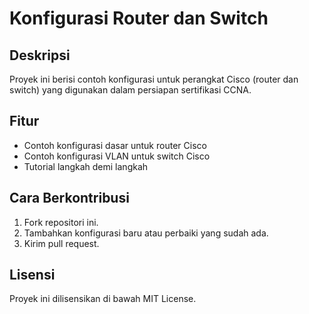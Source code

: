 # Konfigurasi Router dan Switch

## Deskripsi
Proyek ini berisi contoh konfigurasi untuk perangkat Cisco (router dan switch) yang digunakan dalam persiapan sertifikasi CCNA.

## Fitur
- Contoh konfigurasi dasar untuk router Cisco
- Contoh konfigurasi VLAN untuk switch Cisco
- Tutorial langkah demi langkah

## Cara Berkontribusi
1. Fork repositori ini.
2. Tambahkan konfigurasi baru atau perbaiki yang sudah ada.
3. Kirim pull request.

## Lisensi
Proyek ini dilisensikan di bawah MIT License.
